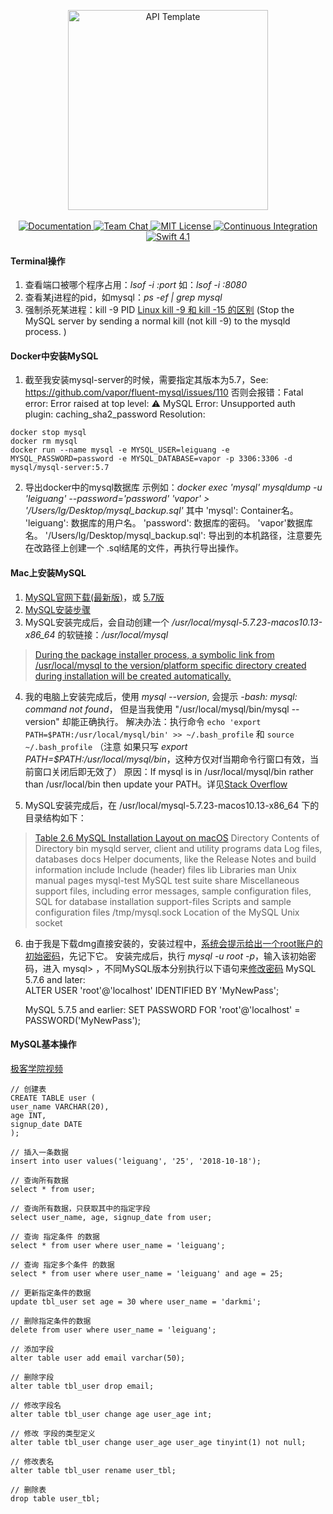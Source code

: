 <p align="center">
    <img src="https://user-images.githubusercontent.com/1342803/36623515-7293b4ec-18d3-11e8-85ab-4e2f8fb38fbd.png" width="320" alt="API Template">
    <br>
    <br>
    <a href="http://docs.vapor.codes/3.0/">
        <img src="http://img.shields.io/badge/read_the-docs-2196f3.svg" alt="Documentation">
    </a>
    <a href="https://discord.gg/vapor">
        <img src="https://img.shields.io/discord/431917998102675485.svg" alt="Team Chat">
    </a>
    <a href="LICENSE">
        <img src="http://img.shields.io/badge/license-MIT-brightgreen.svg" alt="MIT License">
    </a>
    <a href="https://circleci.com/gh/vapor/api-template">
        <img src="https://circleci.com/gh/vapor/api-template.svg?style=shield" alt="Continuous Integration">
    </a>
    <a href="https://swift.org">
        <img src="http://img.shields.io/badge/swift-4.1-brightgreen.svg" alt="Swift 4.1">
    </a>
</p>


#### Terminal操作
1. 查看端口被哪个程序占用：*lsof -i :port*
    如：*lsof -i :8080*
2. 查看某j进程的pid，如mysql：*ps -ef | grep mysql*
3. 强制杀死某进程：kill -9 PID
    [Linux kill -9 和 kill -15 的区别](https://www.cnblogs.com/liuhouhou/p/5400540.html)
    (Stop the MySQL server by sending a normal kill (not kill -9) to the mysqld process. )


#### Docker中安装MySQL
1. 截至我安装mysql-server的时候，需要指定其版本为5.7，See: https://github.com/vapor/fluent-mysql/issues/110
否则会报错：Fatal error: Error raised at top level: ⚠️ MySQL Error: Unsupported auth plugin: caching_sha2_password
Resolution:
```
docker stop mysql
docker rm mysql
docker run --name mysql -e MYSQL_USER=leiguang -e MYSQL_PASSWORD=password -e MYSQL_DATABASE=vapor -p 3306:3306 -d mysql/mysql-server:5.7
```

2. 导出docker中的mysql数据库
示例如：*docker exec 'mysql' mysqldump -u 'leiguang' --password='password' 'vapor' > '/Users/lg/Desktop/mysql_backup.sql'*
其中 'mysql': Container名。  'leiguang': 数据库的用户名。  'password': 数据库的密码。 'vapor'数据库名。 '/Users/lg/Desktop/mysql_backup.sql': 导出到的本机路径，注意要先在改路径上创建一个 .sql结尾的文件，再执行导出操作。


#### Mac上安装MySQL
1. [MySQL官网下载(最新版)](https://dev.mysql.com/downloads/mysql/)，或 [5.7版](https://dev.mysql.com/downloads/mysql/5.7.html#downloads)
2. [MySQL安装步骤](https://dev.mysql.com/doc/refman/5.7/en/osx-installation.html)
3. MySQL安装完成后，会自动创建一个 */usr/local/mysql-5.7.23-macos10.13-x86_64* 的软链接：*/usr/local/mysql*
> [During the package installer process, a symbolic link from /usr/local/mysql to the version/platform specific directory created during installation will be created automatically. ](https://dev.mysql.com/doc/refman/5.7/en/osx-installation-pkg.html)


4. 我的电脑上安装完成后，使用 *mysql --version*, 会提示 *-bash: mysql: command not found*， 但是当我使用 "/usr/local/mysql/bin/mysql --version" 却能正确执行。
    解决办法：执行命令 `echo 'export PATH=$PATH:/usr/local/mysql/bin' >> ~/.bash_profile` 和 `source ~/.bash_profile`
        （注意 如果只写 *export PATH=$PATH:/usr/local/mysql/bin*，这种方仅对f当期命令行窗口有效，当前窗口关闭后即无效了）
    原因：If mysql is in /usr/local/mysql/bin rather than /usr/local/bin then update your PATH。详见[Stack Overflow](https://stackoverflow.com/questions/26554818/using-mysql-in-the-command-line-in-osx-command-not-found)

5. MySQL安装完成后，在 /usr/local/mysql-5.7.23-macos10.13-x86_64 下的目录结构如下：
> [Table 2.6 MySQL Installation Layout on macOS](https://dev.mysql.com/doc/refman/5.7/en/osx-installation-pkg.html)
Directory    Contents of Directory
bin    mysqld server, client and utility programs
data    Log files, databases
docs    Helper documents, like the Release Notes and build information
include    Include (header) files
lib    Libraries
man    Unix manual pages
mysql-test    MySQL test suite
share    Miscellaneous support files, including error messages, sample configuration files, SQL for database installation
support-files    Scripts and sample configuration files
/tmp/mysql.sock    Location of the MySQL Unix socket

6. 由于我是下载dmg直接安装的，安装过程中，[系统会提示给出一个root账户的初始密码](https://dev.mysql.com/doc/refman/5.7/en/osx-installation-pkg.html)，先记下它。 安装完成后，执行 *mysql -u root -p*，输入该初始密码，进入 mysql> ，不同MySQL版本分别执行以下语句来[修改密码](https://dev.mysql.com/doc/refman/5.7/en/resetting-permissions.html)
    MySQL 5.7.6 and later:    
    ALTER USER 'root'@'localhost' IDENTIFIED BY 'MyNewPass';
    
    MySQL 5.7.5 and earlier:
    SET PASSWORD FOR 'root'@'localhost' = PASSWORD('MyNewPass');


#### MySQL基本操作
[极客学院视频](https://www.jikexueyuan.com/course/627_6.html?ss=1)
```
// 创建表
CREATE TABLE user (
user_name VARCHAR(20),
age INT,
signup_date DATE
);

// 插入一条数据
insert into user values('leiguang', '25', '2018-10-18');

// 查询所有数据
select * from user;

// 查询所有数据，只获取其中的指定字段
select user_name, age, signup_date from user;

// 查询 指定条件 的数据
select * from user where user_name = 'leiguang';

// 查询 指定多个条件 的数据
select * from user where user_name = 'leiguang' and age = 25;

// 更新指定条件的数据
update tbl_user set age = 30 where user_name = 'darkmi';

// 删除指定条件的数据
delete from user where user_name = 'leiguang';

// 添加字段
alter table user add email varchar(50);

// 删除字段
alter table tbl_user drop email;

// 修改字段名
alter table tbl_user change age user_age int;

// 修改 字段的类型定义
alter table tbl_user change user_age user_age tinyint(1) not null;

// 修改表名
alter table tbl_user rename user_tbl;

// 删除表
drop table user_tbl;
```



